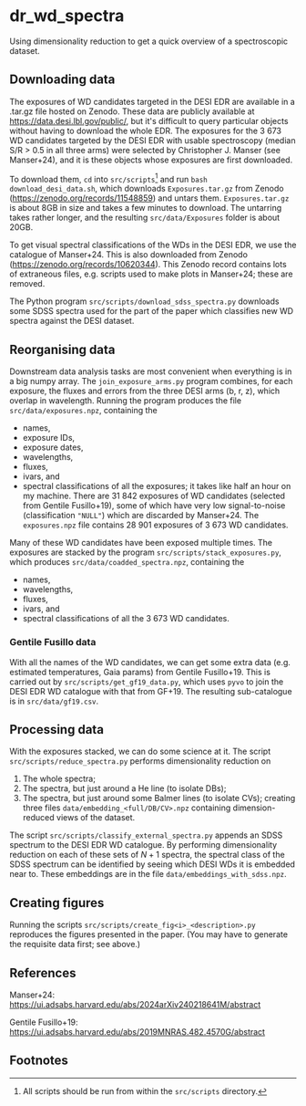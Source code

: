 # dr_wd_spectra
Using dimensionality reduction to get a quick overview of a spectroscopic dataset.


## Downloading data

The exposures of WD candidates targeted in the DESI EDR are available in a .tar.gz file hosted on Zenodo.
These data are publicly available at https://data.desi.lbl.gov/public/, but it's difficult to query particular objects without having to download the whole EDR.
The exposures for the 3 673 WD candidates targeted by the DESI EDR with usable spectroscopy (median S/R > 0.5 in all three arms) were selected by Christopher J. Manser (see Manser+24), and it is these objects whose exposures are first downloaded.

To download them, `cd` into `src/scripts`[^1] and run `bash download_desi_data.sh`, which downloads `Exposures.tar.gz` from Zenodo (https://zenodo.org/records/11548859) and untars them.
`Exposures.tar.gz` is about 8GB in size and takes a few minutes to download.
The untarring takes rather longer, and the resulting `src/data/Exposures` folder is about 20GB.

To get visual spectral classifications of the WDs in the DESI EDR, we use the catalogue of Manser+24.
This is also downloaded from Zenodo (https://zenodo.org/records/10620344).
This Zenodo record contains lots of extraneous files, e.g. scripts used to make plots in Manser+24; these are removed.

The Python program `src/scripts/download_sdss_spectra.py` downloads some SDSS spectra used for the part of the paper which classifies new WD spectra against the DESI dataset.

## Reorganising data

Downstream data analysis tasks are most convenient when everything is in a big numpy array.
The `join_exposure_arms.py` program combines, for each exposure, the fluxes and errors from the three DESI arms (b, r, z), which overlap in wavelength.
Running the program produces the file `src/data/exposures.npz`, containing the
- names,
- exposure IDs,
- exposure dates,
- wavelengths,
- fluxes,
- ivars, and
- spectral classifications
of all the exposures; it takes like half an hour on my machine.
There are 31 842 exposures of WD candidates (selected from Gentile Fusillo+19), some of which have very low signal-to-noise (classification `"NULL"`) which are discarded by Manser+24.
The `exposures.npz` file contains 28 901 exposures of 3 673 WD candidates.

Many of these WD candidates have been exposed multiple times.
The exposures are stacked by the program `src/scripts/stack_exposures.py`, which produces `src/data/coadded_spectra.npz`, containing the
- names,
- wavelengths,
- fluxes,
- ivars, and
- spectral classifications
of all the 3 673 WD candidates.

### Gentile Fusillo data

With all the names of the WD candidates, we can get some extra data (e.g. estimated temperatures, Gaia params) from Gentile Fusillo+19.
This is carried out by `src/scripts/get_gf19_data.py`, which uses `pyvo` to join the DESI EDR WD catalogue with that from GF+19.
The resulting sub-catalogue is in `src/data/gf19.csv`.

## Processing data

With the exposures stacked, we can do some science at it.
The script `src/scripts/reduce_spectra.py` performs dimensionality reduction on
1. The whole spectra;
2. The spectra, but just around a He line (to isolate DBs);
3. The spectra, but just around some Balmer lines (to isolate CVs);
creating three files `data/embedding_<full/DB/CV>.npz` containing dimension-reduced views of the dataset.

The script `src/scripts/classify_external_spectra.py` appends an SDSS spectrum to the DESI EDR WD catalogue.
By performing dimensionality reduction on each of these sets of $N+1$ spectra, the spectral class of the SDSS spectrum can be identified by seeing which DESI WDs it is embedded near to.
These embeddings are in the file `data/embeddings_with_sdss.npz`.

## Creating figures

Running the scripts `src/scripts/create_fig<i>_<description>.py` reproduces the figures presented in the paper.
(You may have to generate the requisite data first; see above.)

## References
Manser+24:
https://ui.adsabs.harvard.edu/abs/2024arXiv240218641M/abstract

Gentile Fusillo+19:
https://ui.adsabs.harvard.edu/abs/2019MNRAS.482.4570G/abstract

## Footnotes

[^1]: All scripts should be run from within the `src/scripts` directory.